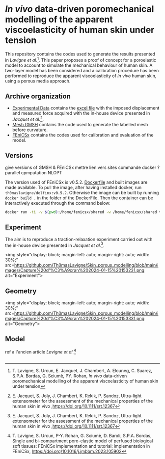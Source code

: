 # *In vivo* data-driven poromechanical modelling of the apparent viscoelasticity of human skin under tension

This repository contains the codes used to generate the results presented in *Lavigne et al.*[^1]. This paper proposes a proof of concept for a poroelastic model to account to simulate the mechanical behaviour of human skin. A two-layer model has been considered and a calibration procedure has been performed to reproduce the apparent viscoelasticity of *in vivo* human skin, using a porous media approach.


## Archive organization
- [Experimental Data](./Experimental_Data/) contains the [excel file](./Experimental_Data/Healthy_skin.xlsx) with the imposed displacement and measured force acquired with the in-house device presented in *Jacquet et al.*[^3].
- [Mesh GMSH](./Mesh_GMSH/) contains the code used to generate the labelled mesh before curvature. 
- [FEniCSx](./FEniCSx/) contains the codes used for calibration and evaluation of the model.

## Versions
give versions of GMSH & FEniCSx
mettre lien vers sites
commande docker ?
parallel cpmputation
NLOPT


The version used of FEniCSx is v0.5.2. [Dockerfile](Dockerfile) and built images are made available. To pull the image, after having installed docker, run `th0maslavigne/dolfinx:v0.5.2`. Otherwise the image can be built by running `docker build .` in the folder of the DockerFile. Then the container can be interactively executed through the command below:

```sh
docker run -ti -v $(pwd):/home/fenicsx/shared -w /home/fenicsx/shared th0maslavigne/dolfinx:v0.5.2
```


## Experiment
The aim is to reproduce a traction-relaxation experiment carried out with the in-house device presented in *Jacquet et al.*[^3]. 

<img 
    style="display: block; 
           margin-left: auto;
           margin-right: auto;
           width: 30%;"
src=https://github.com/Th0masLavigne/Skin_porous_modelling/blob/main/images/Capture%20d'%C3%A9cran%202024-01-15%20153231.png
alt="Experiment">
</img>

## Geometry

<img 
    style="display: block; 
           margin-left: auto;
           margin-right: auto;
           width: 30%;"
src=https://github.com/Th0masLavigne/Skin_porous_modelling/blob/main/images/Capture%20d'%C3%A9cran%202024-01-15%20153331.png
alt="Geometry">
</img>

## Model
ref a l'ancien article
*Lavigne et al.*[^2]

##




[^1]: T. Lavigne, S. Urcun, E. Jacquet, J. Chambert, A. Elouneg, C. Suarez, S.P.A. Bordas, G. Sciumè, PY. Rohan, *In vivo* data-driven poromechanical modelling of the apparent viscoelasticity of human skin under tension
[^2]: T. Lavigne, S. Urcun, P-Y. Rohan, G. Sciumè, D. Baroli, S.P.A. Bordas, Single and bi-compartment poro-elastic model of perfused biological soft tissues: FEniCSx implementation and tutorial: implementation in FEniCSx, https://doi.org/10.1016/j.jmbbm.2023.105902
[^3]: E. Jacquet, S. Joly, J. Chambert, K. Rekik, P. Sandoz, Ultra-light extensometer for the assessment of the mechanical properties of the human skin in vivo ,https://doi.org/10.1111/srt.12367